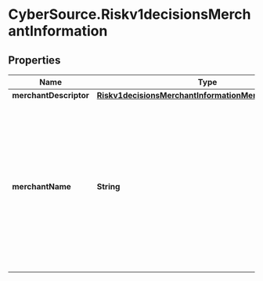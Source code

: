 # CyberSource.Riskv1decisionsMerchantInformation

## Properties
Name | Type | Description | Notes
------------ | ------------- | ------------- | -------------
**merchantDescriptor** | [**Riskv1decisionsMerchantInformationMerchantDescriptor**](Riskv1decisionsMerchantInformationMerchantDescriptor.md) |  | [optional] 
**merchantName** | **String** | Your company’s name as you want it to appear to the customer in the issuing bank’s authentication form. This value overrides the value specified by your merchant bank.  | [optional] 


